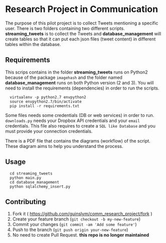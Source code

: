 # Research Project in Communication

The purpose of this pilot project is to collect Tweets mentioning a specific user. There is two folders containing two different scripts. **streaming_tweets** is to collect the Tweets and **database_management** will create tables so that it can put each json files (tweet content) in different tables within the database.

## Requirements

This scrips contains in the folder **streaming_tweets** runs on Python2 because of the package `imagehash` and the folder named **database_management** runs on both Python version (2 and 3). You will need to install the requirements (dependencies) in order to run the scripts.
```
  virtualenv -p python2.7 envpython2
  source envpython2.7/bin/activate
  pip install -r requirements.txt
```
Some files needs some credentials (DB or web services) in order to run. `downloads.py` needs your Dropbox API credentials and your `email` credentials. This file also requires to create a `SQL like Database` and you must provide your connection credentials.


There is a PDF file that contains the diagrams (workflow) of the script. These diagram aims to help you understand the process.


## Usage
```
  cd streaming_tweets
  python main.py
  cd database_management
  python sqlalchemy_insert.py
```

## Contributing

1. Fork it ( https://github.com/guinslym/comm_research_project/fork )
2. Create your feature branch (`git checkout -b my-new-feature`)
3. Commit your changes (`git commit -am 'Add some feature'`)
4. Push to the branch (`git push origin your-new-feature`)
5. No need to create Pull Request. **this repo is no longer maintained**
